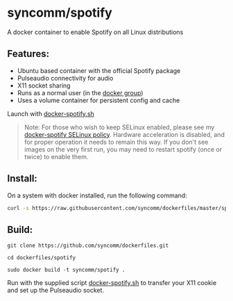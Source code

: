 # syncomm/spotify #

A docker container to enable Spotify on all Linux distributions

## Features:

* Ubuntu based container with the official Spotify package
* Pulseaudio connectivity for audio
* X11 socket sharing
* Runs as a normal user (in the [docker group](http://docs.docker.com/installation/ubuntulinux/#giving-non-root-access))
* Uses a volume container for persistent config and cache

Launch with [docker-spotify.sh](https://raw.githubusercontent.com/syncomm/dockerfiles/master/spotify/docker-spotify.sh) 

> Note: For those who wish to keep SELinux enabled, please see 
> my [docker-spotify SELinux policy](https://github.com/syncomm/dockerfiles/tree/master/spotify/selinux). Hardware acceleration 
> is disabled, and for proper operation it needs to remain 
> this way. If you don't see images on the very first run, you
> may need to restart spotify (once or twice) to enable them.

## Install:

On a system with docker installed, run the following command:

```bash
curl -s https://raw.githubusercontent.com/syncomm/dockerfiles/master/spotify/docker-spotify.sh | bash
```

## Build:

`git clone https://github.com/syncomm/dockerfiles.git`

`cd dockerfiles/spotify`

`sudo docker build -t syncomm/spotify .`

Run with the supplied script [docker-spotify.sh](https://raw.githubusercontent.com/syncomm/dockerfiles/master/spotify/docker-spotify.sh) to transfer your X11 cookie and set up the Pulseaudio socket.



